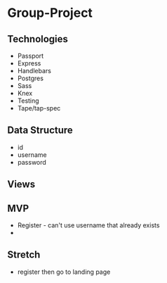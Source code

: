 # Group-Project

## Technologies
- Passport
- Express
- Handlebars
- Postgres
- Sass
- Knex
- Testing
- Tape/tap-spec

## Data Structure
- id
- username
- password

## Views

## MVP
- Register - can't use username that already exists
- 

## Stretch
- register then go to landing page
